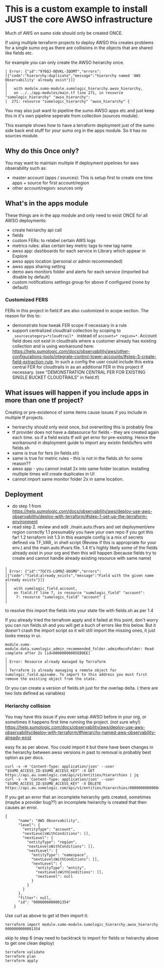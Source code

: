 # This is a custom example to install JUST the core AWSO infrastructure
Much of AWS on sumo side should only be created ONCE.

If using multiple terraform projects to deploy AWSO this creates problems for a single sumo org as there are collisions in the objects that are shared like fields etc.

for example you can only create the AWSO heirarchy once.
```
│ Error: {"id":"976QJ-0DVKL-IQOMT","errors":[{"code":"hierarchy:duplicate","message":"hierarchy named 'AWS Observability' already exist"}]}
│ 
│   with module.sumo-module.sumologic_hierarchy.awso_hierarchy,
│   on ../../app-modules/main.tf line 271, in resource "sumologic_hierarchy" "awso_hierarchy":
│  271: resource "sumologic_hierarchy" "awso_hierarchy" {
```

You may also just want to pipeline the sumo AWSO apps etc and just keep this in it's own pipeline seperate from collection (sources module).

This example shows how to have a terraform deployment just of the sumo side back end stuff for your sumo org in the apps module. So it has no sources module.

## Why do this Once only?
You may want to maintain multiple tf deployment pipelines for aws obserability such as:
- master account (apps / sources): This is setup first to create one time apps + source for first account/region
- other account/region: sources only


## What's in the apps module
These things are in the app module and only need to exist ONCE for all AWSO deployments:
- create heiriarchy api call
- fields
- custom FERs: to relabel certain AWS logs
- metrics rules: alias certain key metric tags to new tag name
- awso app: dashboards for each service in Library which appear in Explore
- awso apps location (personal or admin recommended)
- awso apps sharing setting
- demo aws monitors folder and alerts for each service (imported but disable by default)
- custom notifications settings group for above if configured (none by default)

### Customized FERS
FERs in this project in field.tf are also customized in scope section.
The reason for this to:
- demonstrate how tweak FER scope if necessary in a rule
- support centralized cloudtrail collection by scoping to ```_sourcecategory=*cloudtrail* ``` instead of ```account=* region=*```. Account field does not exist in cloudtrails where a customer already has existing collection and is using workaround here: https://help.sumologic.com/docs/observability/aws/other-configurations-tools/integrate-control-tower-accounts/#step-3-create-field-extraction-rule. In such a config the user could include this extra central FER for cloudtrails in as an additional FER in this project if necessary. (see "DEMONSTRATION CENTRAL FER FOR EXISTING SINGLE BUCKET CLOUDTRAILS" in field.tf)


## What issues will happen if you include apps in more than one tf project?
Creating or pre-existence of some items cause issues if you include in multiple tf projects.
- herirarchy should only exist once, but overwriting this is probably fine
- tf provider does not have a datasource for fields - they are created again each time. so if a field exists tf will get error for pre-existing. Hence the workaround in deployment guide to import any existin fields/fers wiht fields.sh
- same is true for fers (in fields.sh)
- same is true for metric rules - this is not in the fields.sh for some reason??
- awso app - you cannot install 2x into same folder location. installing multiple times will create duplicates in UI
- cannot import same monitor folder 2x in same location.

## Deployment
- do step 1 from https://help.sumologic.com/docs/observability/aws/deploy-use-aws-observability/deploy-with-terraform/#step-1-set-up-the-terraform-environment
- read step 2. review and edit ./main.auto.tfvars and set deployment/env region correctly
1.1 presumably you have your own repo if you got this far!
1.2 terraform init
1.3 in this example config is a mix of secrets  defined via TF_VAR_ in shell script (Review if this is appropriate for your env.) and the main.auto.tfvars file.
1.4 It's highly likely some of the fields already exist in your org and then this will happen (because fields try to create and cannot handle already existing resource with same name)
```
╷
│ Error: {"id":"7GCYS-LGM9Z-8OGMO","errors":[{"code":"field:already_exists","message":"Field with the given name already exists"}]}
│ 
│   with sumologic_field.account,
│   on field.tf line 7, in resource "sumologic_field" "account":
│    7: resource "sumologic_field" "account" {
│
```
to resolve this import the fields into your state file with fields.sh as per 1.4

If you already tried the terrafrom apply and it failed at this point,  don't worry you can run fields.sh and you will get a buch of errors like this below. But it doesn't crash the import script so it will still import the missing ones, it just looks messy in ui.
```
module.sumo-module.data.sumologic_admin_recommended_folder.adminRecoFolder: Read complete after 2s [id=00000000005EB9EE]
╷
│ Error: Resource already managed by Terraform
│ 
│ Terraform is already managing a remote object for sumologic_field.apiname. To import to this address you must first remove the existing object from the state.
```

Or you can create a version of fields.sh just for the overlap delta. ( there are two lists defined as variables)


### Heriarchy collision
You may have this issue if you ever setup AWSO before in your org, or sometimes it happens first time running the project. (not sure why!)
https://help.sumologic.com/docs/observability/aws/deploy-use-aws-observability/deploy-with-terraform/#hierarchy-named-aws-observability-already-exist

easy fix as per above. You could import it but there have been changes in the heirarchy between awso versions in past to removal is probably best option as per docs.
```
curl -s -H 'Content-Type: application/json' --user "$SUMO_ACCESS_ID:$SUMO_ACCESS_KEY" -X GET https://api.au.sumologic.com/api/v1/entities/hierarchies | jq
curl -s -H 'Content-Type: application/json' --user "$SUMO_ACCESS_ID:$SUMO_ACCESS_KEY" -X DELETE https://api.au.sumologic.com/api/v1/entities/hierarchies/0000000000000458
```

If you get an error that an incomplete heirarchy gets created, sometimes (maybe a provider bug??) an incomplete heirarchy is created that then causes an error.
```
{
      "name": "AWS Observability",
      "level": {
        "entityType": "account",
        "nextLevelsWithConditions": [],
        "nextLevel": {
          "entityType": "region",
          "nextLevelsWithConditions": [],
          "nextLevel": {
            "entityType": "namespace",
            "nextLevelsWithConditions": [],
            "nextLevel": {
              "entityType": "entity",
              "nextLevelsWithConditions": [],
              "nextLevel": null
            }
          }
        }
      },
      "filter": null,
      "id": "0000000000001354"
    }
```

Use curl as above to get id then import it:
```
terraform import module.sumo-module.sumologic_hierarchy.awso_hierarchy 0000000000001354
```

skip to step 6 (may need to backtrack to import for fields or heirarchy above to get one clean deploy)
```
terraform validate
terraform plan
terraform apply
```
